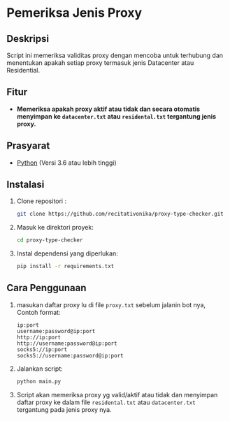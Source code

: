 # Pemeriksa Jenis Proxy

## Deskripsi
Script ini memeriksa validitas proxy dengan mencoba untuk terhubung dan menentukan apakah setiap proxy termasuk jenis Datacenter atau Residential.

## Fitur
- **Memeriksa apakah proxy aktif atau tidak dan secara otomatis menyimpan ke `datacenter.txt` atau `residental.txt` tergantung jenis proxy.**

## Prasyarat
- [Python](https://www.python.org) (Versi 3.6 atau lebih tinggi)

## Instalasi

1. Clone repositori :
   ```bash
   git clone https://github.com/recitativonika/proxy-type-checker.git
   ```
2. Masuk ke direktori proyek:
   ```bash
   cd proxy-type-checker
   ```
3. Instal dependensi yang diperlukan:
   ```bash
   pip install -r requirements.txt
   ```

## Cara Penggunaan

1. masukan daftar proxy lu di file `proxy.txt` sebelum jalanin bot nya, Contoh format:
   ```
   ip:port
   username:password@ip:port
   http://ip:port
   http://username:password@ip:port
   socks5://ip:port
   socks5://username:password@ip:port
   ```

2. Jalankan script:
   ```bash
   python main.py
   ```

3. Script akan memeriksa proxy yg valid/aktif atau tidak dan menyimpan daftar proxy ke dalam file `residental.txt` atau `datacenter.txt` tergantung pada jenis proxy nya.
